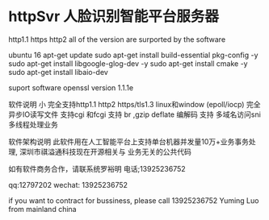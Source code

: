 # httpSvr 人脸识别智能平台服务器   
http1.1  https http2 all of the version are surported  by the software


ubuntu 16
apt-get update
sudo apt-get install build-essential pkg-config -y
sudo apt-get install libgoogle-glog-dev -y
sudo apt-get install cmake -y
sudo apt-get install libaio-dev

suport software
openssl version  1.1.1e


软件说明 小
完全支持http1.1 http2  https/tls1.3
linux和window  (epoll/iocp) 完全异步IO读写文件
支持cgi 和fcgi 
支持 br ,gzip deflate 编解码
支持 多域名访问sni
多线程处理业务

 软件架构说明
 此软件用在人工智能平台上支持单台机器并发量10万+业务事务处理,  深圳市祺溢通科技现在开源相关与
 业务无关的公共代码

 如有软件商务合作，请联系统罗裕明  电话;13925236752 

 qq:12797202 wechat: 13925236752

 if you want to contract for bussiness, please call 13925236752  Yuming Luo from  mainland china






